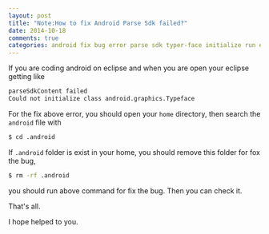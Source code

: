 ```yaml
---
layout: post
title: "Note:How to fix Android Parse Sdk failed?"
date: 2014-10-18
comments: true
categories: android fix bug error parse sdk typer-face initialize run eclipse en
---
```


If you are coding android on eclipse and when you are open your eclipse getting like

```xml
parseSdkContent failed
Could not initialize class android.graphics.Typeface
```
For the fix above error, you should open your `home` directory, then search the `android` file with

```bash
$ cd .android
```

If `.android` folder is exist in your home, you should remove this folder for fox the bug,

```bash
$ rm -rf .android
```

you should run above command for fix the bug. Then you can check it.

That's all.

I hope helped to you.
